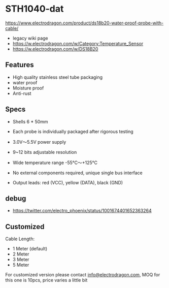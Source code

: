 
# STH1040-dat


https://www.electrodragon.com/product/ds18b20-water-proof-probe-with-cable/

- legacy wiki page 
- https://w.electrodragon.com/w/Category:Temperature_Sensor
- https://w.electrodragon.com/w/DS18B20



## Features

- High quality stainless steel tube packaging
- water proof 
- Moisture proof
- Anti-rust

## Specs 

- Shells 6 * 50mm

- Each probe is individually packaged after rigorous testing

- 3.0V～5.5V power supply

- 9~12 bits adjustable resolution

- Wide temperature range -55℃～+125℃

- No external components required, unique single bus interface

- Output leads: red (VCC), yellow (DATA), black (GND)


## debug 

- https://twitter.com/electro_phoenix/status/1001674401652363264



## Customized 

Cable Length:

- 1 Meter (default)
- 2 Meter 
- 3 Meter 
- 5 Meter 

For customized version please contact info@electrodragon.com, MOQ for this one is 10pcs, price varies a little bit 

